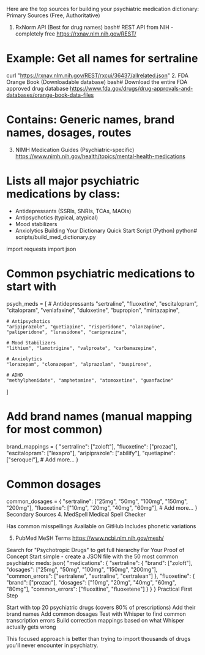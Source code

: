 Here are the top sources for building your psychiatric medication dictionary:
Primary Sources (Free, Authoritative)
1. RxNorm API (Best for drug names)
bash# REST API from NIH - completely free
https://rxnav.nlm.nih.gov/REST/

# Example: Get all names for sertraline
curl "https://rxnav.nlm.nih.gov/REST/rxcui/36437/allrelated.json"
2. FDA Orange Book (Downloadable database)
bash# Download the entire FDA approved drug database
https://www.fda.gov/drugs/drug-approvals-and-databases/orange-book-data-files

# Contains: Generic names, brand names, dosages, routes
3. NIMH Medication Guides (Psychiatric-specific)
https://www.nimh.nih.gov/health/topics/mental-health-medications

# Lists all major psychiatric medications by class:
- Antidepressants (SSRIs, SNRIs, TCAs, MAOIs)
- Antipsychotics (typical, atypical)
- Mood stabilizers
- Anxiolytics
Building Your Dictionary
Quick Start Script (Python)
python# scripts/build_med_dictionary.py

import requests
import json

# Common psychiatric medications to start with
psych_meds = [
    # Antidepressants
    "sertraline", "fluoxetine", "escitalopram", "citalopram",
    "venlafaxine", "duloxetine", "bupropion", "mirtazapine",
    
    # Antipsychotics
    "aripiprazole", "quetiapine", "risperidone", "olanzapine",
    "paliperidone", "lurasidone", "cariprazine",
    
    # Mood Stabilizers
    "lithium", "lamotrigine", "valproate", "carbamazepine",
    
    # Anxiolytics
    "lorazepam", "clonazepam", "alprazolam", "buspirone",
    
    # ADHD
    "methylphenidate", "amphetamine", "atomoxetine", "guanfacine"
]

# Add brand names (manual mapping for most common)
brand_mappings = {
    "sertraline": ["zoloft"],
    "fluoxetine": ["prozac"],
    "escitalopram": ["lexapro"],
    "aripiprazole": ["abilify"],
    "quetiapine": ["seroquel"],
    # Add more...
}

# Common dosages
common_dosages = {
    "sertraline": ["25mg", "50mg", "100mg", "150mg", "200mg"],
    "fluoxetine": ["10mg", "20mg", "40mg", "60mg"],
    # Add more...
}
Secondary Sources
4. MedSpell Medical Spell Checker

Has common misspellings
Available on GitHub
Includes phonetic variations

5. PubMed MeSH Terms
https://www.ncbi.nlm.nih.gov/mesh/

Search for "Psychotropic Drugs" to get full hierarchy
For Your Proof of Concept
Start simple - create a JSON file with the 50 most common psychiatric meds:
json{
  "medications": {
    "sertraline": {
      "brand": ["zoloft"],
      "dosages": ["25mg", "50mg", "100mg", "150mg", "200mg"],
      "common_errors": ["sertralene", "surtraline", "certralean"]
    },
    "fluoxetine": {
      "brand": ["prozac"],
      "dosages": ["10mg", "20mg", "40mg", "60mg", "80mg"],
      "common_errors": ["fluoxitine", "fluoxetene"]
    }
  }
}
Practical First Step

Start with top 20 psychiatric drugs (covers 80% of prescriptions)
Add their brand names
Add common dosages
Test with Whisper to find common transcription errors
Build correction mappings based on what Whisper actually gets wrong

This focused approach is better than trying to import thousands of drugs you'll never encounter in psychiatry.